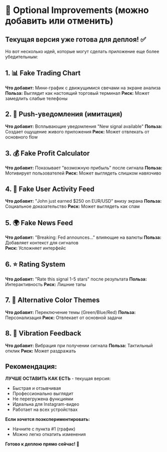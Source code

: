 # 🎯 Optional Improvements (можно добавить или отменить)

## Текущая версия уже готова для деплоя! ✅

Но вот несколько идей, которые могут сделать приложение еще более убедительным:

## 1. 📊 Fake Trading Chart 
**Что добавит:** Мини-график с движущимися свечами на экране анализа
**Польза:** Выглядит как настоящий торговый терминал
**Риск:** Может замедлить слабые телефоны

## 2. 🔔 Push-уведомления (имитация)
**Что добавит:** Всплывающие уведомления "New signal available" 
**Польза:** Создает ощущение живого приложения
**Риск:** Может отвлекать от основного flow

## 3. 💰 Fake Profit Calculator
**Что добавит:** Показывает "возможную прибыль" после сигнала
**Польза:** Мотивирует пользователей
**Риск:** Может выглядеть слишком навязчиво

## 4. 👥 Fake User Activity Feed
**Что добавит:** "John just earned $250 on EUR/USD" внизу экрана
**Польза:** Социальное доказательство
**Риск:** Может выглядеть как спам

## 5. 🌍 Fake News Feed
**Что добавит:** "Breaking: Fed announces..." влияющие на валюты
**Польза:** Добавляет контекст для сигналов  
**Риск:** Усложняет интерфейс

## 6. ⭐ Rating System
**Что добавит:** "Rate this signal 1-5 stars" после результата
**Польза:** Интерактивность
**Риск:** Лишние тапы

## 7. 🎨 Alternative Color Themes
**Что добавит:** Переключение темы (Green/Blue/Red)
**Польза:** Персонализация
**Риск:** Отвлекает от основной задачи

## 8. 📱 Vibration Feedback
**Что добавит:** Вибрация при получении сигнала
**Польза:** Тактильный отклик
**Риск:** Может раздражать

## Рекомендация: 

**ЛУЧШЕ ОСТАВИТЬ КАК ЕСТЬ** - текущая версия:
- Быстрая и отзывчивая
- Профессионально выглядит
- Не перегружена функциями
- Идеальна для Instagram-видео
- Работает на всех устройствах

**Если хочется поэкспериментировать:**
- Начните с пункта #1 (график)
- Можно легко откатить изменения

**Готово к деплою прямо сейчас! 🚀**